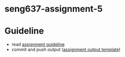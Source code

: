 # seng637-assignment-5

# Guideline
- read [assignment guideline](./Assignment5.md) 
- commit and push output ([assignment output template](./Assignment5-ReportTemplate.md))
